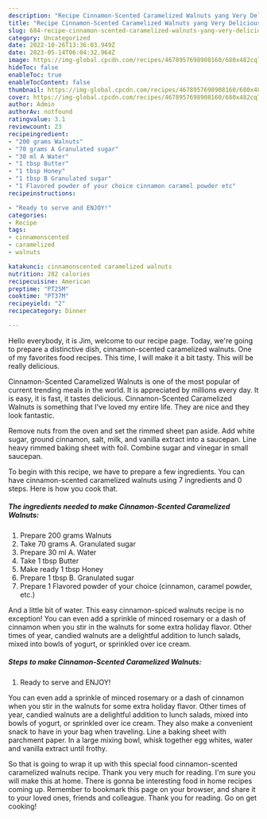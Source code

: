 ```yaml
---
description: "Recipe Cinnamon-Scented Caramelized Walnuts yang Very Delicious"
title: "Recipe Cinnamon-Scented Caramelized Walnuts yang Very Delicious"
slug: 684-recipe-cinnamon-scented-caramelized-walnuts-yang-very-delicious
category: Uncategorized
date: 2022-10-26T13:36:03.949Z
date: 2023-05-14T06:04:32.964Z
image: https://img-global.cpcdn.com/recipes/4678957698908160/680x482cq70/cinnamon-scented-caramelized-walnuts-recipe-main-photo.jpg
hideToc: false
enableToc: true
enableTocContent: false
thumbnail: https://img-global.cpcdn.com/recipes/4678957698908160/680x482cq70/cinnamon-scented-caramelized-walnuts-recipe-main-photo.jpg
cover: https://img-global.cpcdn.com/recipes/4678957698908160/680x482cq70/cinnamon-scented-caramelized-walnuts-recipe-main-photo.jpg
author: Admin
authorAv: notfound
ratingvalue: 3.1
reviewcount: 23
recipeingredient:
- "200 grams Walnuts"
- "70 grams A Granulated sugar"
- "30 ml A Water"
- "1 tbsp Butter"
- "1 tbsp Honey"
- "1 tbsp B Granulated sugar"
- "1 Flavored powder of your choice cinnamon caramel powder etc"
recipeinstructions:

- "Ready to serve and ENJOY!"
categories:
- Recipe
tags:
- cinnamonscented
- caramelized
- walnuts

katakunci: cinnamonscented caramelized walnuts 
nutrition: 282 calories
recipecuisine: American
preptime: "PT25M"
cooktime: "PT37M"
recipeyield: "2"
recipecategory: Dinner

---
```



Hello everybody, it is Jim, welcome to our recipe page. Today, we're going to prepare a distinctive dish, cinnamon-scented caramelized walnuts. One of my favorites food recipes. This time, I will make it a bit tasty. This will be really delicious.

Cinnamon-Scented Caramelized Walnuts is one of the most popular of current trending meals in the world. It is appreciated by millions every day. It is easy, it is fast, it tastes delicious. Cinnamon-Scented Caramelized Walnuts is something that I've loved my entire life. They are nice and they look fantastic.

Remove nuts from the oven and set the rimmed sheet pan aside. Add white sugar, ground cinnamon, salt, milk, and vanilla extract into a saucepan. Line heavy rimmed baking sheet with foil. Combine sugar and vinegar in small saucepan.


To begin with this recipe, we have to prepare a few ingredients. You can have cinnamon-scented caramelized walnuts using 7 ingredients and 0 steps. Here is how you cook that.

<!--inarticleads1-->

##### The ingredients needed to make Cinnamon-Scented Caramelized Walnuts:

1. Prepare 200 grams Walnuts
1. Take 70 grams A. Granulated sugar
1. Prepare 30 ml A. Water
1. Take 1 tbsp Butter
1. Make ready 1 tbsp Honey
1. Prepare 1 tbsp B. Granulated sugar
1. Prepare 1 Flavored powder of your choice (cinnamon, caramel powder, etc.)


And a little bit of water. This easy cinnamon-spiced walnuts recipe is no exception! You can even add a sprinkle of minced rosemary or a dash of cinnamon when you stir in the walnuts for some extra holiday flavor. Other times of year, candied walnuts are a delightful addition to lunch salads, mixed into bowls of yogurt, or sprinkled over ice cream. 

<!--inarticleads2-->

##### Steps to make Cinnamon-Scented Caramelized Walnuts:


1. Ready to serve and ENJOY!

You can even add a sprinkle of minced rosemary or a dash of cinnamon when you stir in the walnuts for some extra holiday flavor. Other times of year, candied walnuts are a delightful addition to lunch salads, mixed into bowls of yogurt, or sprinkled over ice cream. They also make a convenient snack to have in your bag when traveling. Line a baking sheet with parchment paper. In a large mixing bowl, whisk together egg whites, water and vanilla extract until frothy. 

So that is going to wrap it up with this special food cinnamon-scented caramelized walnuts recipe. Thank you very much for reading. I'm sure you will make this at home. There is gonna be interesting food in home recipes coming up. Remember to bookmark this page on your browser, and share it to your loved ones, friends and colleague. Thank you for reading. Go on get cooking!
